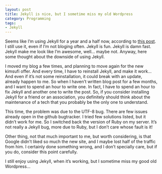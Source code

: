 ```yaml
---
layout: post
title: Jekyll is nice, but I sometime miss my old Wordpress
category: Programming
tags:
- Jekyll
---
```


Seems like I’m using Jekyll for a year and a half now, according to [this
post][1]. I still use it, even if I’m not bloging often. Jekyll is fun. Jekyll
is damn fast. Jekyll make me look like I’m awesome, well… maybe not. Anyway,
here some thought about the downside of using Jekyll.

I moved my blog a few times, and planning to move again for the new kimsufi
offer. And every time, I have to reinstall Jekyll, and make it work… And even
if it’s not some reinstallation, it could break with an update, already happen
to me. So when I haven’t written blog post for a few months, and I want to
spend an hour to write one. In fact, I have to spend an hour to fix Jekyll and
another one to write the post. So, if you consider installing Jekyll for a
friend or an association, you definitely should think about the maintenance of
a tech that you probably be the only one to understand.

This time, the problem was due to the UTF-8 bug. There are few issues already
open in the github bugtracker. I tried few solutions listed, but it didn’t work
for me. So I switched back the version of Ruby on my server. It’s not really a
Jekyll bug, more due to Ruby, but I don’t care whose fault is it!

Other thing, not that much important to me, but worth considering, is that
Google didn’t liked so much the new site, and I maybe lost half of the traffic
from him. I certainly done something wrong, and  I don’t specially care, but if
you do, consider this point carefully.

I still enjoy using Jekyll, when it’s working, but I sometime miss my good old
Wordpress…

[1]: http://nicosphere.net/changes-on-this-blog/

